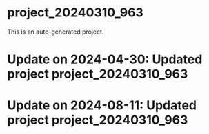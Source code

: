 # project_20240310_963

This is an auto-generated project.

# Update on 2024-04-30: Updated project project_20240310_963

# Update on 2024-08-11: Updated project project_20240310_963
